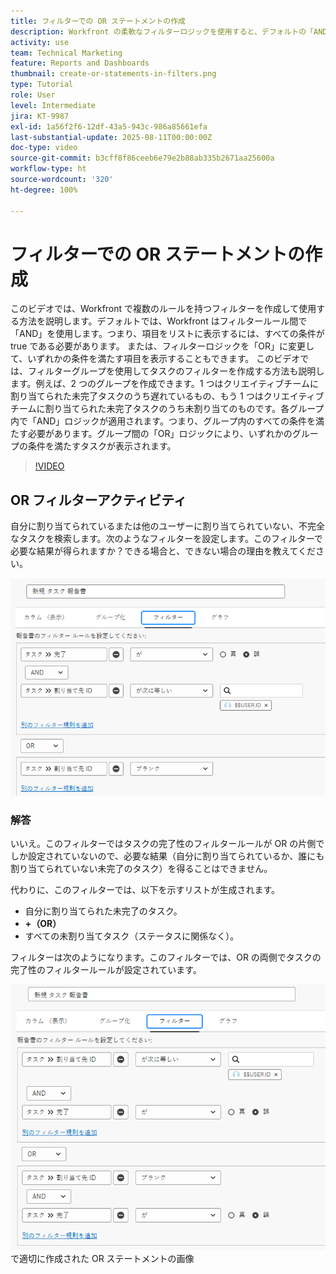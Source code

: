 ```yaml
---
title: フィルターでの OR ステートメントの作成
description: Workfront の柔軟なフィルターロジックを使用すると、デフォルトの「AND」ルール、オプションの「OR」条件、複雑な条件に対応する整理されたフィルターグループを使用して、レポートビューを絞り込むことができます。
activity: use
team: Technical Marketing
feature: Reports and Dashboards
thumbnail: create-or-statements-in-filters.png
type: Tutorial
role: User
level: Intermediate
jira: KT-9987
exl-id: 1a56f2f6-12df-43a5-943c-986a85661efa
last-substantial-update: 2025-08-11T00:00:00Z
doc-type: video
source-git-commit: b3cff8f86ceeb6e79e2b88ab335b2671aa25600a
workflow-type: ht
source-wordcount: '320'
ht-degree: 100%

---
```


# フィルターでの OR ステートメントの作成

このビデオでは、Workfront で複数のルールを持つフィルターを作成して使用する方法を説明します。デフォルトでは、Workfront はフィルタールール間で「AND」を使用します。つまり、項目をリストに表示するには、すべての条件が true である必要があります。
または、フィルターロジックを「OR」に変更して、いずれかの条件を満たす項目を表示することもできます。
このビデオでは、フィルターグループを使用してタスクのフィルターを作成する方法も説明します。例えば、2 つのグループを作成できます。1 つはクリエイティブチームに割り当てられた未完了タスクのうち遅れているもの、もう 1 つはクリエイティブチームに割り当てられた未完了タスクのうち未割り当てのものです。各グループ内で「AND」ロジックが適用されます。つまり、グループ内のすべての条件を満たす必要があります。グループ間の「OR」ロジックにより、いずれかのグループの条件を満たすタスクが表示されます。

>[!VIDEO](https://video.tv.adobe.com/v/3470692/?quality=12&learn=on)

## OR フィルターアクティビティ

自分に割り当てられているまたは他のユーザーに割り当てられていない、不完全なタスクを検索します。次のようなフィルターを設定します。このフィルターで必要な結果が得られますか？できる場合と、できない場合の理由を教えてください。

![不適切に作成された OR ステートメントの画像：[!DNL Workfront]](assets/or-statement-your-turn-1.png)

### 解答

いいえ。このフィルターではタスクの完了性のフィルタールールが OR の片側でしか設定されていないので、必要な結果（自分に割り当てられているか、誰にも割り当てられていない未完了のタスク）を得ることはできません。

代わりに、このフィルターでは、以下を示すリストが生成されます。

* 自分に割り当てられた未完了のタスク。
* **+（OR）**
* すべての未割り当てタスク（ステータスに関係なく）。

フィルターは次のようになります。このフィルターでは、OR の両側でタスクの完了性のフィルタールールが設定されています。

![[!DNL Workfront]](assets/or-statement-your-turn-2.png) で適切に作成された OR ステートメントの画像
